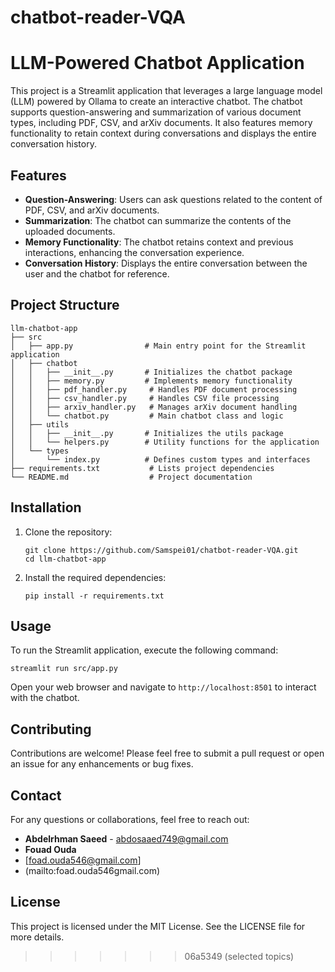 # chatbot-reader-VQA


# LLM-Powered Chatbot Application

This project is a Streamlit application that leverages a large language model (LLM) powered by Ollama to create an interactive chatbot. The chatbot supports question-answering and summarization of various document types, including PDF, CSV, and arXiv documents. It also features memory functionality to retain context during conversations and displays the entire conversation history.

## Features

- **Question-Answering**: Users can ask questions related to the content of PDF, CSV, and arXiv documents.
- **Summarization**: The chatbot can summarize the contents of the uploaded documents.
- **Memory Functionality**: The chatbot retains context and previous interactions, enhancing the conversation experience.
- **Conversation History**: Displays the entire conversation between the user and the chatbot for reference.

## Project Structure

```
llm-chatbot-app
├── src
│   ├── app.py                # Main entry point for the Streamlit application
│   ├── chatbot
│   │   ├── __init__.py       # Initializes the chatbot package
│   │   ├── memory.py         # Implements memory functionality
│   │   ├── pdf_handler.py     # Handles PDF document processing
│   │   ├── csv_handler.py     # Handles CSV file processing
│   │   ├── arxiv_handler.py   # Manages arXiv document handling
│   │   └── chatbot.py         # Main chatbot class and logic
│   ├── utils
│   │   ├── __init__.py       # Initializes the utils package
│   │   └── helpers.py        # Utility functions for the application
│   └── types
│       └── index.py          # Defines custom types and interfaces
├── requirements.txt           # Lists project dependencies
└── README.md                  # Project documentation
```

## Installation

1. Clone the repository:
   ```
   git clone https://github.com/Samspei01/chatbot-reader-VQA.git
   cd llm-chatbot-app
   ```

2. Install the required dependencies:
   ```
   pip install -r requirements.txt
   ```

## Usage

To run the Streamlit application, execute the following command:
```
streamlit run src/app.py
```

Open your web browser and navigate to `http://localhost:8501` to interact with the chatbot.

## Contributing

Contributions are welcome! Please feel free to submit a pull request or open an issue for any enhancements or bug fixes.

## Contact

For any questions or collaborations, feel free to reach out:

- **Abdelrhman Saeed** - [abdosaaed749@gmail.com](mailto:abdosaaed749@gmail.com)
- **Fouad Ouda**
- [foad.ouda546@gmail.com]
- (mailto:foad.ouda546gmail.com)

## License

This project is licensed under the MIT License. See the LICENSE file for more details.
>>>>>>> 06a5349 (selected  topics)
